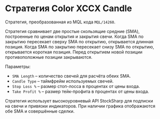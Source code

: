 # Стратегия Color XCCX Candle

Стратегия, преобразованная из MQL кода `MQL/14260`.

Стратегия сравнивает две простые скользящие средние (SMA), построенные по ценам открытия и закрытия свечи. Когда SMA по закрытию пересекает сверху SMA по открытию, открывается длинная позиция. Когда SMA по закрытию пересекает снизу SMA по открытию, открывается короткая позиция. Перед открытием новой позиции противоположные позиции закрываются.

Параметры:

- `SMA Length` – количество свечей для расчёта обеих SMA.
- `Candle Type` – таймфрейм используемых свечей.
- `Stop Loss %` – размер стоп-лосса в процентах от цены входа.
- `Take Profit %` – размер тейк-профита в процентах от цены входа.

Стратегия использует высокоуровневый API StockSharp для подписки на свечи и привязки индикаторов. При наличии графика отображаются обе SMA и совершённые сделки.
